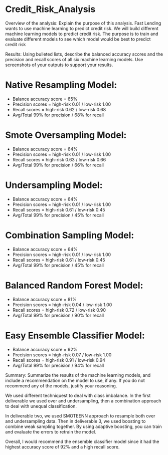 # Credit_Risk_Analysis

Overview of the analysis: Explain the purpose of this analysis.
Fast Lending wants to use machine learning to predict credit risk.  We will build different machine learning models to predict credit risk.  The purpose is to train and evaluate different models to see which model would be best to predict credit risk

Results: Using bulleted lists, describe the balanced accuracy scores and the precision and recall scores of all six machine learning models. Use screenshots of your outputs to support your results.

# Native Resampling Model:

* Balance accuracy score = 65%
* Precision scores = high-risk 0.01 / low-risk 1.00
* Recall scores = high-risk 0.62 / low-risk 0.68
* Avg/Total 99% for precision / 68% for recall 

# Smote Oversampling Model:

* Balance accuracy score = 64%
* Precision scores = high-risk 0.01 / low-risk 1.00
* Recall scores = high-risk 0.63 / low-risk 0.66
* Avg/Total 99% for precision / 66% for recall 

# Undersampling Model:

* Balance accuracy score = 64%
* Precision scores = high-risk 0.01 / low-risk 1.00
* Recall scores = high-risk 0.61 / low-risk 0.45
* Avg/Total 99% for precision / 45% for recall 

# Combination Sampling Model:

* Balance accuracy score = 64%
* Precision scores = high-risk 0.01 / low-risk 1.00
* Recall scores = high-risk 0.61 / low-risk 0.45
* Avg/Total 99% for precision / 45% for recall 

# Balanced Random Forest Model:

* Balance accuracy score = 81%
* Precision scores = high-risk 0.04 / low-risk 1.00
* Recall scores = high-risk 0.72 / low-risk 0.90
* Avg/Total 99% for precision / 90% for recall 

# Easy Ensemble Classifier Model:

* Balance accuracy score = 92%
* Precision scores = high-risk 0.07 / low-risk 1.00
* Recall scores = high-risk 0.91 / low-risk 0.94
* Avg/Total 99% for precision / 94% for recall 


Summary: Summarize the results of the machine learning models, and include a recommendation on the model to use, if any. If you do not recommend any of the models, justify your reasoning.

We used different techniquest to deal with class imbalance.  In the first deliverable we used over and undersampling, then a combination approach to deal with unequal classification. 

In deliverable two, we used SMOTEENN approach to resample both over and undersampling data. Then in deliverable 3, we used boosting to combine weak sampling together. By using adaptive boosting, you can train and evaluate the errors to retrain the model. 

Overall, I would recommend the ensemble classifier model since it had the highest accuracy score of 92% and a high recall score. 

